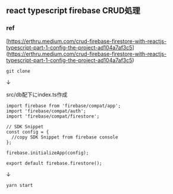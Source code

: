 ##  react typescript firebase CRUD処理

### ref
[https://erthru.medium.com/crud-firebase-firestore-with-reactjs-typescript-part-1-config-the-project-ad104a7af3c5] (https://erthru.medium.com/crud-firebase-firestore-with-reactjs-typescript-part-1-config-the-project-ad104a7af3c5)

`git clone`

↓

src/db配下にindex.ts作成

```
import firebase from 'firebase/compat/app';
import 'firebase/compat/auth';
import 'firebase/compat/firestore';

// SDK Snippet
const config = {
  //copy SDK Snippet from firebase console
};

firebase.initializeApp(config);

export default firebase.firestore();
```

↓

`yarn start`